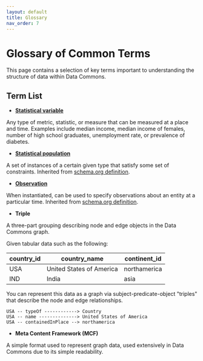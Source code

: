 ```yaml
---
layout: default
title: Glossary
nav_order: 7
---
```

# Glossary of Common Terms

This page contains a selection of key terms important to understanding the structure of data within Data Commons.

## Term List

- **[Statistical variable](https://datacommons.org/browser/StatisticalVariable)**

Any type of metric, statistic, or measure that can be measured at a place and time. Examples include median income, median income of females, number of high school graduates, unemployment rate, or prevalence of diabetes.

- **[Statistical population](https://datacommons.org/browser/StatisticalPopulation)**

A set of instances of a certain given type that satisfy some set of constraints. Inherited from [schema.org definition](https://schema.org/StatisticalPopulation).

- **[Observation](https://datacommons.org/browser/Observation)**

When instantiated, can be used to specify observations about an entity at a particular time. Inherited from [schema.org definition](https://schema.org/Observation).

- **Triple**

A three-part grouping describing node and edge objects in the Data Commons graph.

Given tabular data such as the following:

|country_id  |  country_name	         |  continent_id|
|-------|--------|---------|
|USA	     |  United States of America |  northamerica|
|IND	     |  India                    |	        asia|

You can represent this data as a graph via subject-predicate-object "triples" that describe the node and edge relationships.
```
USA -- typeOf ------------> Country
USA -- name --------------> United States of America
USA -- containedInPlace --> northamerica
```

- **Meta Content Framework (MCF)**

A simple format used to represent graph data, used extensively in Data Commons due to its simple readability.

